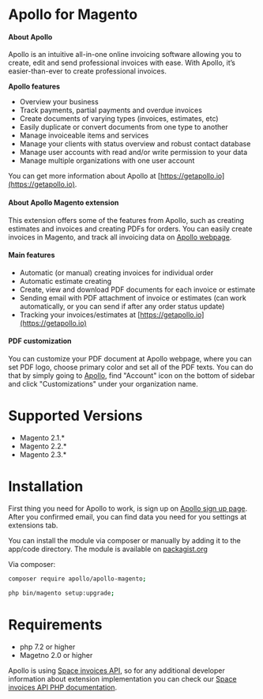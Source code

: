 # Apollo for Magento

#### About Apollo
Apollo is an intuitive all-in-one online invoicing software allowing you to create, edit and send professional invoices with ease. With Apollo, it’s easier-than-ever to create professional invoices.

**Apollo features**
- Overview your business
- Track payments, partial payments and overdue invoices
- Create documents of varying types (invoices, estimates, etc)
- Easily duplicate or convert documents from one type to another
- Manage invoiceable items and services
- Manage your clients with status overview and robust contact database
- Manage user accounts with read and/or write permission to your data
- Manage multiple organizations with one user account

You can get more information about Apollo at [https://getapollo.io](https://getapollo.io).

#### About Apollo Magento extension

This extension offers some of the features from Apollo, such as creating estimates and invoices and creating PDFs for orders.
You can easily create invoices in Magento, and track all invoicing data on [Apollo webpage](https://getapollo.io).

#### Main features
- Automatic (or manual) creating invoices for individual order
- Automatic estimate creating
- Create, view and download PDF documents for each invoice or estimate
- Sending email with PDF attachment of invoice or estimates (can work automatically, or you can send if after any order status update)
- Tracking your invoices/estimates at [https://getapollo.io](https://getapollo.io)

#### PDF customization

You can customize your PDF document at Apollo webpage, where you can set PDF logo, choose primary color and set all of the PDF texts.
You can do that by simply going to [Apollo](https://getapollo.io), find "Account" icon on the bottom of sidebar and click "Customizations" under your organization name.


# Supported Versions

* Magento 2.1.*
* Magento 2.2.*
* Magento 2.3.*

# Installation

First thing you need for Apollo to work, is sign up on [Apollo sign up page](https://getapollo.io/signup). After you confirmed email, you can find data you need for you settings at extensions tab.

You can install the module via composer or manually by adding it to the app/code directory. The module is available on [packagist.org](https://packagist.org/packages/apollo/apollo-magento)

Via composer:

``` bash
composer require apollo/apollo-magento;
```

``` bash
php bin/magento setup:upgrade;
```

# Requirements

* php 7.2 or higher
* Magetno 2.0 or higher


Apollo is using [Space invoices API](https://spaceinvoices.com/page/home), so for any additional developer information about extension implementation you can check our [Space invoices API PHP documentation](https://docs.spaceinvoices.com/?php).
